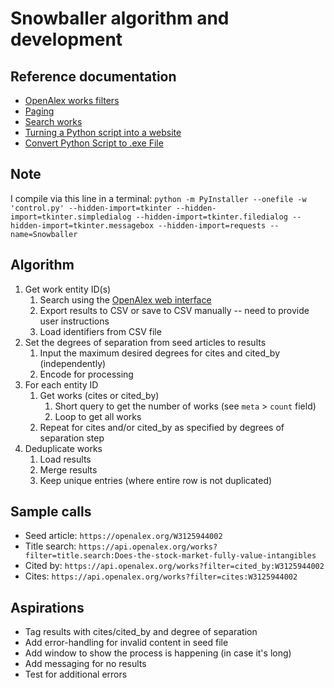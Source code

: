 # Snowballer algorithm and development

## Reference documentation
- [OpenAlex works filters](https://docs.openalex.org/api-entities/works/filter-works)
- [Paging](https://docs.openalex.org/how-to-use-the-api/get-lists-of-entities/paging)
- [Search works](https://docs.openalex.org/api-entities/works/search-works)
- [Turning a Python script into a website](https://blog.pythonanywhere.com/169/)
- [Convert Python Script to .exe File](https://www.geeksforgeeks.org/convert-python-script-to-exe-file/)

## Note
I compile via this line in a terminal: `python -m PyInstaller --onefile -w 'control.py' --hidden-import=tkinter --hidden-import=tkinter.simpledialog --hidden-import=tkinter.filedialog --hidden-import=tkinter.messagebox --hidden-import=requests --name=Snowballer`

## Algorithm
1. Get work entity ID(s)
   1. Search using the [OpenAlex web interface](https://openalex.org/)
   1. Export results to CSV or save to CSV manually -- need to provide user instructions
   1. Load identifiers from CSV file
1. Set the degrees of separation from seed articles to results
	1. Input the maximum desired degrees for cites and cited_by (independently)
	1. Encode for processing
1. For each entity ID
   1. Get works (cites or cited_by)
      1. Short query to get the number of works (see `meta` > `count` field)
      1. Loop to get all works
   1. Repeat for cites and/or cited_by as specified by degrees of separation step
1. Deduplicate works
   1. Load results
   1. Merge results
   1. Keep unique entries (where entire row is not duplicated)

## Sample calls
- Seed article: `https://openalex.org/W3125944002`
- Title search: `https://api.openalex.org/works?filter=title.search:Does-the-stock-market-fully-value-intangibles`
- Cited by: `https://api.openalex.org/works?filter=cited_by:W3125944002`
- Cites: `https://api.openalex.org/works?filter=cites:W3125944002`

## Aspirations
- Tag results with cites/cited_by and degree of separation
- Add error-handling for invalid content in seed file
- Add window to show the process is happening (in case it's long)
- Add messaging for no results
- Test for additional errors
